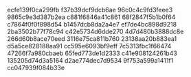 ecfe139f0ca299fb
f37b39dcf9dcb6ae
96c0c4c9fd3feee3
9865c9e3d387b2ea
c881f6846a41c861
68f2847f5b1b0f64
c7864f0f0f898d54
b1457dcb8da2a4e7
ef7de4bc898d9218
2ba3502b77f78c94
c42e5734d6dde270
4d7d480b3888dc8e
266d60b8ace70eed
3116e75ca811b760
23138aa20b883ea1
d5a5ce828188aa91
cc595e6093bf9eff
7c5313fbc1f66474
47266f7a980cbaeb
65fed773de1d2333
c41e908124261b43
135205d74d3a5164
d2ae774dec7d9534
9f753a599a1411f1
cc047939f084b33e
